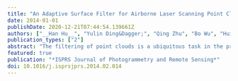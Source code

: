 ```yaml
---
title: "An Adaptive Surface Filter for Airborne Laser Scanning Point Clouds by Means of Regularization and Bending Energy"
date: 2014-01-01
publishDate: 2020-12-21T07:44:54.139661Z
authors: ["__Han Hu__", "Yulin Ding&Dagger;", "Qing Zhu", "Bo Wu", "Hui Lin", "Zhiqiang Du", "Yeting Zhang", "Yunsheng Zhang"]
publication_types: ["2"]
abstract: "The filtering of point clouds is a ubiquitous task in the processing of airborne laser scanning (ALS) data; however, such filtering processes are difficult because of the complex configuration of the terrain features. The classical filtering algorithms rely on the cautious tuning of parameters to handle various landforms. To address the challenge posed by the bundling of different terrain features into a single dataset and to surmount the sensitivity of the parameters, in this study, we propose an adaptive surface filter (ASF) for the classification of ALS point clouds. Based on the principle that the threshold should vary in accordance to the terrain smoothness, the ASF embeds bending energy, which quantitatively depicts the local terrain structure to self-adapt the filter threshold automatically. The ASF employs a step factor to control the data pyramid scheme in which the processing window sizes are reduced progressively, and the ASF gradually interpolates thin plate spline surfaces toward the ground with regularization to handle noise. Using the progressive densification strategy, regularization and self-adaption, both performance improvement and resilience to parameter tuning are achieved. When tested against the benchmark datasets provided by ISPRS, the ASF performs the best in comparison with all other filtering methods, yielding an average total error of 2.85% when optimized and 3.67% when using the same parameter set."
featured: true
publication: "*ISPRS Journal of Photogrammetry and Remote Sensing*"
doi: 10.1016/j.isprsjprs.2014.02.014
---
```


